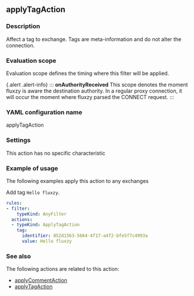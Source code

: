 ## applyTagAction

### Description

Affect a tag to exchange. Tags are meta-information and do not alter the connection.

### Evaluation scope

Evaluation scope defines the timing where this filter will be applied. 

{.alert .alert-info}
:::
**onAuthorityReceived** This scope denotes the moment fluxzy is aware the destination authority. In a regular proxy connection, it will occur the moment where fluxzy parsed the CONNECT request.
:::

### YAML configuration name

applyTagAction

### Settings

This action has no specific characteristic

### Example of usage

The following examples apply this action to any exchanges

Add tag `Hello fluxzy`.

```yaml
rules:
- filter:
    typeKind: AnyFilter
  actions:
  - typeKind: ApplyTagAction
    tag:
      identifier: 852d1563-5664-4f17-a4f2-bfe5f7c4993a
      value: Hello fluxzy
```



### See also

The following actions are related to this action: 

 - [applyCommentAction](applyCommentAction)
 - [applyTagAction](applyTagAction)

